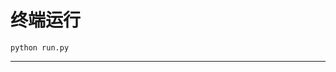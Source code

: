 # 终端运行

```shell
python run.py
```
********************************************************************************************************************************************************************************************************************************************************************************************************************************************************************************************************************************************************************************************************************************************************************************************************************************************************************************************************************************************************************************************************************************************************************************************************************************************************************************************************************************************************************
